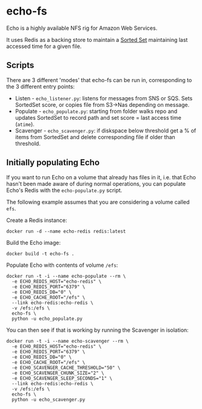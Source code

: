 # echo-fs

Echo is a highly available NFS rig for Amazon Web Services.

It uses Redis as a backing store to maintain a [Sorted Set](https://redis.io/topics/data-types#sorted-sets) maintaining last accessed time for a given file.

## Scripts

There are 3 different 'modes' that echo-fs can be run in, corresponding to the 3 different entry points:

* Listen - `echo_listener.py`: listens for messages from SNS or SQS. Sets SortedSet score, or copies file from S3->Nas depending on message.
* Populate - `echo_populate.py`: starting from folder walks repo and updates SortedSet to record path and set score = last access time (`atime`).
* Scavenger - `echo_scavenger.py`: if diskspace below threshold get a % of items from SortedSet and delete corresponding file if older than threshold.

## Initially populating Echo

If you want to run Echo on a volume that already has files in it, i.e. that Echo hasn't been made aware of during normal operations, you can populate Echo's Redis with the `echo-populate.py` script.

The following example assumes that you are considering a volume called `efs`.

Create a Redis instance:

```
docker run -d --name echo-redis redis:latest
```

Build the Echo image:

```
docker build -t echo-fs .
```

Populate Echo with contents of volume `/efs`:

```
docker run -t -i --name echo-populate --rm \
  -e ECHO_REDIS_HOST="echo-redis" \
  -e ECHO_REDIS_PORT="6379" \
  -e ECHO_REDIS_DB="0" \
  -e ECHO_CACHE_ROOT="/efs" \
  --link echo-redis:echo-redis \
  -v /efs:/efs \
  echo-fs \
  python -u echo_populate.py
```

You can then see if that is working by running the Scavenger in isolation:

```
docker run -t -i --name echo-scavenger --rm \
  -e ECHO_REDIS_HOST="echo-redis" \
  -e ECHO_REDIS_PORT="6379" \
  -e ECHO_REDIS_DB="0" \
  -e ECHO_CACHE_ROOT="/efs" \
  -e ECHO_SCAVENGER_CACHE_THRESHOLD="50" \
  -e ECHO_SCAVENGER_CHUNK_SIZE="2" \
  -e ECHO_SCAVENGER_SLEEP_SECONDS="1" \
  --link echo-redis:echo-redis \
  -v /efs:/efs \
  echo-fs \
  python -u echo_scavenger.py
```
